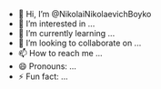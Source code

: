 - 👋 Hi, I’m @NikolaiNikolaevichBoyko
- 👀 I’m interested in ...
- 🌱 I’m currently learning ...
- 💞️ I’m looking to collaborate on ...
- 📫 How to reach me ...
- 😄 Pronouns: ...
- ⚡ Fun fact: ...

<!---
NikolaiNikolaevichBoyko/NikolaiNikolaevichBoyko is a ✨ special ✨ repository because its `README.md` (this file) appears on your GitHub profile.
You can click the Preview link to take a look at your changes.
--->
